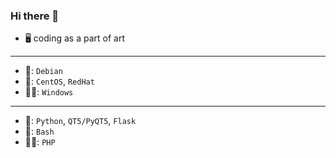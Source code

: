 ### Hi there 🤘

- 🖥️ coding as a part of art
---
 * 🧡: `Debian`
 * 💛: `CentOS`, `RedHat`
 * 🤦‍♂️: `Windows`
---
 * 🧡: `Python`, `QT5/PyQT5`, `Flask`
 * 🖤: `Bash`
 * 🤦‍♂️: `PHP`

